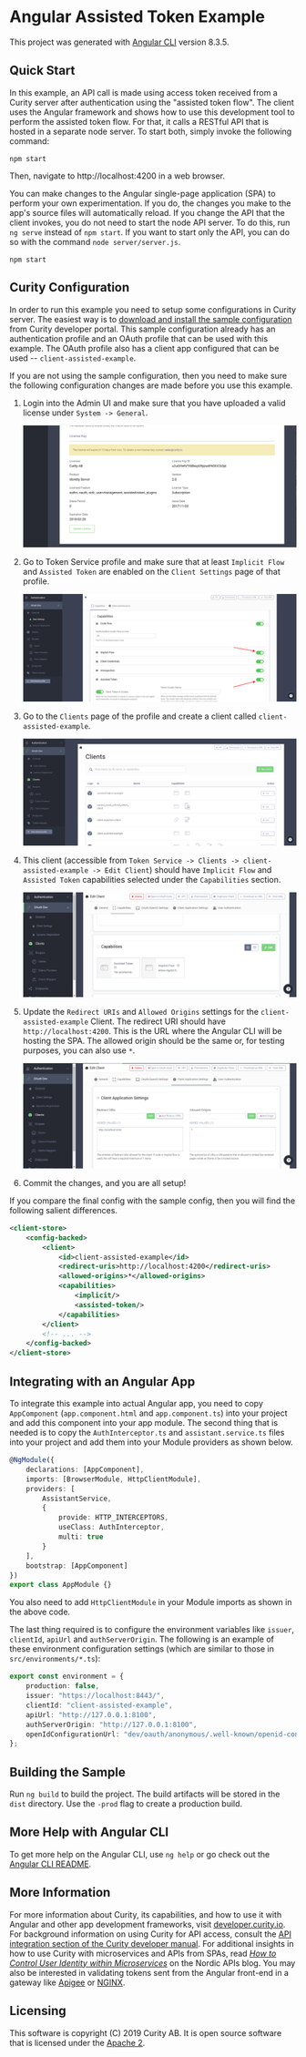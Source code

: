 # Angular Assisted Token Example

This project was generated with [Angular CLI](https://github.com/angular/angular-cli) version 8.3.5.

## Quick Start

In this example, an API call is made using access token received from a Curity server after authentication using the "assisted token flow". The client uses the Angular framework and shows how to use this development tool to perform the assisted token flow. For that, it calls a RESTful API that is hosted in a separate node server. To start both, simply invoke the following command:

```nodemon
npm start
```

Then, navigate to http://localhost:4200 in a web browser.

You can make changes to the Angular single-page application (SPA) to perform your own experimentation. If you do, the changes you make to the app's source files will automatically reload. If you change the API that the client invokes, you do not need to start the node API server. To do this, run `ng serve` instead of `npm start`. If you want to start only the API, you can do so with the command `node server/server.js`.

```nodemon
npm start
```

## Curity Configuration

In order to run this example you need to setup some configurations in Curity server. The easiest way is to [download and install the sample configuration](https://developer.curity.io/release/4.5.0/configuration-samples) from Curity developer portal. This sample configuration already has an authentication profile and an OAuth profile that can be used with this example. The OAuth profile also has a client app configured that can be used -- `client-assisted-example`.

If you are not using the sample configuration, then you need to make sure the following configuration changes are made before you use this example.

1. Login into the Admin UI and make sure that you have uploaded a valid license under `System -> General`.

   ![image](./docs/images/license.png)
2. Go to Token Service profile and make sure that at least `Implicit Flow` and `Assisted Token` are enabled on the `Client Settings` page of that profile.

   ![image](./docs/images/profile-capabilities.png)

3. Go to the `Clients` page of the profile and create a client called `client-assisted-example`.

   ![image](./docs/images/clients.png)

4. This client (accessible from `Token Service -> Clients -> client-assisted-example -> Edit Client`) should have `Implicit Flow` and `Assisted Token` capabilities selected under the `Capabilities` section.

   ![image](./docs/images/client-capabilities.png)

5. Update the `Redirect URIs` and `Allowed Origins` settings for the `client-assisted-example` Client. The redirect URI should have `http://localhost:4200`. This is the URL where the Angular CLI will be hosting the SPA. The allowed origin should be the same or, for testing purposes, you can also use `*`.

   ![image](./docs/images/client-application-settings.png)

6. Commit the changes, and you are all setup!

If you compare the final config with the sample config, then you will find the following salient differences.

```xml
<client-store>
    <config-backed>
        <client>
            <id>client-assisted-example</id>
            <redirect-uris>http://localhost:4200</redirect-uris>
            <allowed-origins>*</allowed-origins>
            <capabilities>
                <implicit/>
                <assisted-token/>
            </capabilities>
        </client>
        <!-- ... -->
    </config-backed>
</client-store>
```

## Integrating with an Angular App

To integrate this example into actual Angular app, you need to copy `AppComponent` (`app.component.html` and `app.component.ts`) into your project and add this component into your app module. The second thing that is needed is to copy the `AuthInterceptor.ts` and `assistant.service.ts` files into your project and add them into your Module providers as shown below.

```typescript
@NgModule({
	declarations: [AppComponent],
	imports: [BrowserModule, HttpClientModule],
	providers: [
		AssistantService,
		{
			provide: HTTP_INTERCEPTORS,
			useClass: AuthInterceptor,
			multi: true
		}
	],
	bootstrap: [AppComponent]
})
export class AppModule {}
```

You also need to add `HttpClientModule` in your Module imports as shown in the above code.

The last thing required is to configure the environment variables like `issuer`, `clientId`, `apiUrl` and `authServerOrigin`. The following is an example of these environment configuration settings (which are similar to those in `src/environments/*.ts`):

```typescript
export const environment = {
	production: false,
	issuer: "https://localhost:8443/",
	clientId: "client-assisted-example",
	apiUrl: "http://127.0.0.1:8100",
	authServerOrigin: "http://127.0.0.1:8100",
	openIdConfigurationUrl: "dev/oauth/anonymous/.well-known/openid-configuration"
};
```

## Building the Sample

Run `ng build` to build the project. The build artifacts will be stored in the `dist` directory. Use the `-prod` flag to create a production build.

## More Help with Angular CLI

To get more help on the Angular CLI, use `ng help` or go check out the [Angular CLI README](https://github.com/angular/angular-cli/blob/master/README.md).

## More Information

For more information about Curity, its capabilities, and how to use it with Angular and other app development frameworks, visit [developer.curity.io](https://developer.curity.io/). For background information on using Curity for API access, consult the [API integration section of the Curity developer manual](https://support.curity.io/docs/4.5.0/developer-guide/api-integration/overview.html). For additional insights in how to use Curity with microservices and APIs from SPAs, read _[How to Control User Identity within Microservices](http://nordicapis.com/how-to-control-user-identity-within-microservices/)_ on the Nordic APIs blog. You may also be interested in validating tokens sent from the Angular front-end in a gateway like [Apigee](https://developer.curity.io/tutorials/apigee-integration) or [NGINX](https://github.com/curityio/nginx_phantom_token_module).

## Licensing

This software is copyright (C) 2019 Curity AB. It is open source software that is licensed under the [Apache 2](LICENSE).
